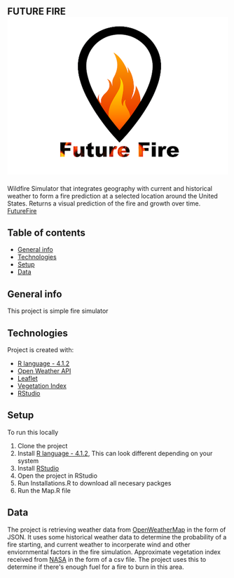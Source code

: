 FUTURE FIRE 
![FutureFire](https://github.com/cs-105/R/blob/Claire/FutureFireLogo.png)
---
Wildfire Simulator that integrates geography with current and historical weather to form a fire prediction at a selected location around the United States. Returns a visual prediction of the fire and growth over time. [FutureFire](https://firemap.shinyapps.io/fireMapApp/)

## Table of contents
* [General info](#general-info)
* [Technologies](#technologies)
* [Setup](#setup)
* [Data](#data)

## General info
This project is simple fire simulator
	
## Technologies
Project is created with:
* [R language - 4.1.2](https://www.r-project.org/)
* [Open Weather API](https://openweathermap.org/api)
* [Leaflet](https://leafletjs.com/)
* [Vegetation Index](https://neo.gsfc.nasa.gov/view.php?datasetId=MOD_NDVI_M)
* [RStudio](https://www.rstudio.com/products/rstudio/download/)
	
## Setup
To run this locally
1. Clone the project
2. Install [R language - 4.1.2](https://www.r-project.org/), This can look different depending on your system
3. Install [RStudio](https://www.rstudio.com/products/rstudio/download/)
4. Open the project in RStudio
5. Run Installations.R to download all necesary packges
6. Run the Map.R file

## Data
The project is retrieving weather data from [OpenWeatherMap](https://openweathermap.org/) in the form of JSON. It uses some historical weather data to determine the probability of a fire starting, and current weather to incorperate wind and other enviornmental factors in the fire simulation.
Approximate vegetation index received from [NASA](https://neo.gsfc.nasa.gov/view.php?datasetId=MOD_NDVI_M)
in the form of a csv file.  The project uses this to determine if there's enough fuel for a fire to burn in this area.
